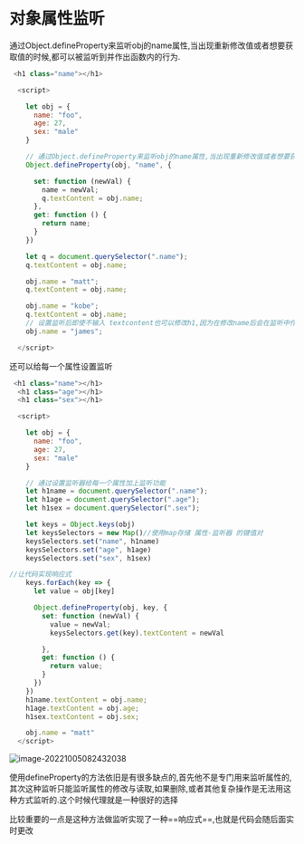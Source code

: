 # 对象属性监听

通过Object.defineProperty来监听obj的name属性,当出现重新修改值或者想要获取值的时候,都可以被监听到并作出函数内的行为.

```JavaScript
 <h1 class="name"></h1>

  <script>

    let obj = {
      name: "foo",
      age: 27,
      sex: "male"
    }

    // 通过Object.defineProperty来监听obj的name属性,当出现重新修改值或者想要获取值的时候,都可以被监听到并作出函数内的行为.
    Object.defineProperty(obj, "name", {

      set: function (newVal) {
        name = newVal;
        q.textContent = obj.name;
      },
      get: function () {
        return name;
      }
    })

    let q = document.querySelector(".name");
    q.textContent = obj.name;

    obj.name = "matt";
    q.textContent = obj.name;

    obj.name = "kobe";
    q.textContent = obj.name;
    // 设置监听后即使不输入 textcontent也可以修改h1,因为在修改name后会在监听中作出修改.
    obj.name = "james";

  </script>
```

还可以给每一个属性设置监听

```JavaScript
 <h1 class="name"></h1>
  <h1 class="age"></h1>
  <h1 class="sex"></h1>

  <script>

    let obj = {
      name: "foo",
      age: 27,
      sex: "male"
    }

    // 通过设置监听器给每一个属性加上监听功能
    let h1name = document.querySelector(".name");
    let h1age = document.querySelector(".age");
    let h1sex = document.querySelector(".sex");

    let keys = Object.keys(obj)
    let keysSelectors = new Map()//使用map存储 属性-监听器 的键值对
    keysSelectors.set("name", h1name)
    keysSelectors.set("age", h1age)
    keysSelectors.set("sex", h1sex)

//让代码实现响应式
    keys.forEach(key => {
      let value = obj[key]

      Object.defineProperty(obj, key, {
        set: function (newVal) {
          value = newVal;
          keysSelectors.get(key).textContent = newVal

        },
        get: function () {
          return value;
        }
      })
    })
    h1name.textContent = obj.name;
    h1age.textContent = obj.age;
    h1sex.textContent = obj.sex;

    obj.name = "matt"
  </script>
```

![image-20221005082432038](C:\Users\35392\AppData\Roaming\Typora\typora-user-images\image-20221005082432038.png)

使用defineProperty的方法依旧是有很多缺点的,首先他不是专门用来监听属性的,其次这种监听只能监听属性的修改与读取,如果删除,或者其他复杂操作是无法用这种方式监听的.这个时候代理就是一种很好的选择



比较重要的一点是这种方法做监听实现了一种==响应式==,也就是代码会随后面实时更改